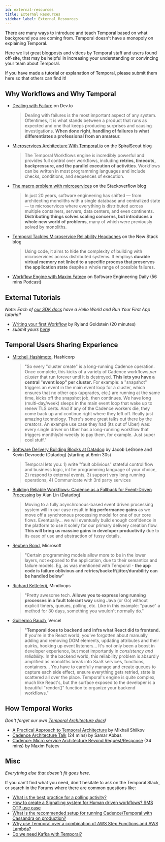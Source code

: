 ```yaml
---
id: external-resources
title: External Resources
sidebar_label: External Resources
---
```


There are many ways to introduce and teach Temporal based on what background you are coming from. Temporal doesn't have a monopoly on explaining Temporal.

Here we list great blogposts and videos by Temporal staff and users found off-site, that may be helpful in increasing your understanding or convincing your team about Temporal.

If you have made a tutorial or explanation of Temporal, please submit them here so that others can find it!

## Why Workflows and Why Temporal

- [Dealing with Failure](https://dev.to/temporalio/dealing-with-failure-5adf) on Dev.to
    
    > Dealing with failures is the most important aspect of any system. Oftentimes, it is what stands between a product that runs as expected and one that keeps producing surprises and causing investigations. **When done right, handling of failures is what differentiates a professional from an amateur.**
- [Microservices Architecture With Temporal.io](https://spiralscout.com/blog/temporal-workflow-and-microservices) on the SpiralScout blog
    
    > The Temporal Workflows engine is incredibly powerful and provides full control over workflows, including **retries, timeouts, backpressure, and the parallel execution of activities**. Workflows can be written in most programming languages and include checks, conditions, and sequences of execution.
- [The macro problem with microservices](https://stackoverflow.blog/2020/11/23/the-macro-problem-with-microservices/) on the Stackoverflow blog

    > In just 20 years, software engineering has shifted — from architecting monoliths with a single database and centralized state — to microservices where everything is distributed across multiple containers, servers, data centers, and even continents. **Distributing things solves scaling concerns, but introduces a whole new world of problems**, many of which were previously solved by monoliths.
- [Temporal Tackles Microservice Reliability Headaches](https://thenewstack.io/temporal-tackles-microservice-reliability-headaches/) on the New Stack blog

    > Using code, it aims to hide the complexity of building with microservices across distributed systems. It employs **durable virtual memory not linked to a specific process that preserves the application state** despite a whole range of possible failures.

- [Workflow Engine with Maxim Fateev](https://www.listennotes.com/podcasts/software/cadence-ubers-workflow-nNoaPiSfk7v/)  on Software Engineering Daily (56 mins Podcast)

## External Tutorials

*Note: Each of [our SDK docs](/docs/sdks-introduction) have a Hello World and Run Your First App tutorial!*

- [Writing your first Workflow](https://www.youtube.com/watch?v=taKrIWt6KMY&feature=youtu.be) by Ryland Goldstein (20 minutes) 
- *submit yours [here](https://github.com/temporalio/documentation/edit/master/docs/external-resources.md)!*

## Temporal Users Sharing Experience

- [Mitchell Hashimoto](https://twitter.com/mitchellh/status/1316510643030114304?s=20), Hashicorp
    
    > "So every "cluster create" is a long-running Cadence operation. Once complete, this kicks of a variety of Cadence workflows _per cluster_ that run forever until it is destroyed. **This lets you have a central "event loop" per cluster.** For example: a "snapshot" triggers an event in the main event loop for a cluster, which ensures that no other ops (upgrades, etc.) are running at the same time, kicks off the snapshot job, then continues. We have long (multi-day/week) sleeps in the main event loop that wake up to renew TLS certs. And if any of the Cadence workers die, they come back up and continue right where they left off. Really just amazing technology. There's some great talks out there by the creators. An example use case they had (its out of Uber) was: every single driver on Uber has a long-running workflow that triggers monthly/bi-weekly to pay them, for example. Just super cool stuff."

- [Software Delivery Building Blocks at Datadog](https://www.youtube.com/watch?v=eWFpl-nzGsY&feature=youtu.be) by Jacob LeGrone and Kevin Devroede (Datadog) (starting at 6min 30s)

    > Temporal lets you: 1) write "fault oblivious" stateful control flow and business logic, int he programming language of your choice, 2) respond to external events, 3) support very long running operations, 4) Communicate with 3rd party services

- [Building Reliable Workflows: Cadence as a Fallback for Event-Driven Processing](https://doordash.engineering/2020/08/14/workflows-cadence-event-driven-processing/) by Alan Lin (Datadog)
    
    > Moving to a fully asynchronous-based event driven processing system will in our case result in **big performance gains** as we move off a synchronous processing model for one of our core flows. Eventually... we will eventually build enough confidence in the platform to use it solely for our primary delivery creation flow. **This will bring us massive gains in developer productivity** due to its ease of use and abstraction of fussy details.
- [Reuben Bond](https://twitter.com/reubenbond/status/1338901280090025985?s=20), Microsoft
    
    > "Certain programming models allow more to be in the lower layers, not exposed to the application, due to their semantics and failure models. Eg, as was mentioned with Temporal - **the app code is failure oblivious and retries/backoff/jitter/durability can be handled below**"
- [Richard Kettelerij](https://twitter.com/rkettelerij/status/1320477838156435456?s=20), Mindloops
    
    > "Pretty awesome tech. **Allows you to express long running processes in a fault tolerant way** using Java (or Go) without explicit timers, queues, polling, etc. Like in this example: "pause" a method for 30 days, something you wouldn't normally do."
- [Guillermo Rauch](https://twitter.com/rauchg/status/1316808665370820609?s=20), Vercel
    
    > "**Temporal does to backend and infra what React did to frontend.** If you're in the React world, you've forgotten about manually adding and removing DOM elements, updating attributes and their quirks, hooking up event listeners… It's not only been a boost in developer experience, but most importantly in *consistency and reliability*. In the backend world, this reliability problem is absurdly amplified as monoliths break into SaaS services, functions, containers… You have to carefully manage and create queues to capture each side effect, ensure everything gets retried, state is scattered all over the place. Temporal's engine is quite complex, much like React's, but the surface exposed to the developer is a beautiful "render()" function to organize your backend workflows."

## How Temporal Works

*Don't forget our own [Temporal Architecture docs](/docs/server-architecture/)!*

- [A Practical Approach to Temporal Architecture](https://mikhail.io/2020/10/practical-approach-to-temporal-architecture/) by Mikhail Shilkov
- [Cadence Architecture Talk](https://www.youtube.com/watch?v=5M5eiNBUf4Q) (24 mins) by Samar Abbas
- [Cadence: Micro service Architecture Beyond Request/Response](https://www.youtube.com/watch?v=BJwFxqdSx4Y) (34 mins) by Maxim Fateev

## Misc

*Everything else that doesn't fit goes here.*

If you can't find what you need, don't hesitate to ask on the Temporal Slack, or search in the Forums where there are common questions like:

- [What is the best practice for a polling activity?](https://community.temporal.io/t/what-is-the-best-practice-for-a-polling-activity/328)
- [How to create a Signalling system for Human driven workflows? SMS OTP use case](https://community.temporal.io/t/signalling-system-human-driven-workflows/160)
- [What is the recommended setup for running Cadence/Temporal with Cassandra on production?](https://community.temporal.io/t/what-is-the-recommended-setup-for-running-cadence-temporal-with-cassandra-on-production/556)
- [Why use Temporal over a combination of AWS Step Functions and AWS Lambda?](https://community.temporal.io/t/why-use-temporal-over-a-combination-of-aws-step-functions-and-aws-lambda/342)
- [Do we need Kafka with Temporal?](https://community.temporal.io/t/temporal-and-kafka/410)
